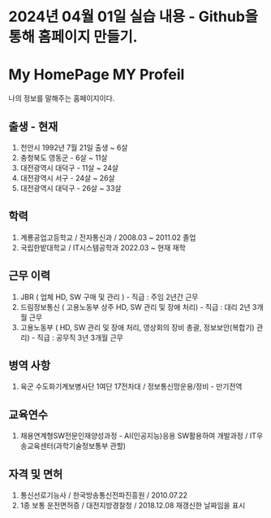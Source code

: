 # 2024년 04월 01일 실습 내용 - Github을 통해 홈페이지 만들기.

# My HomePage MY Profeil

나의 정보를 말해주는 홈페이지이다.

## 출생 - 현재

1. 천안시  1992년 7월 21일 출생 ~ 6살
2. 충청북도 영동군 - 6살 ~ 11살
3. 대전광역시 대덕구 - 11살 ~ 24살
4. 대전광역시 서구 - 24살 ~ 26살
5. 대전광역시 대덕구 - 26살 ~ 33살

## 학력

1. 계룡공업고등학교 / 전자통신과 / 2008.03 ~ 2011.02 졸업
2. 국립한밭대학교 / IT시스템공학과 2022.03 ~ 현재 재학
   
## 근무 이력

1. JBR ( 업체 HD, SW 구매 및 관리 ) - 직급 : 주임 2년간 근무
2. 드림정보통신 ( 고용노동부 상주 HD, SW 관리 및 장애 처리) - 직급 : 대리 2년 3개월 근무
3. 고용노동부 ( HD, SW 관리 및 장애 처리, 영상회의 장비 총괄, 정보보안(복합기) 관리) - 직급 : 공무직 3년 3개월 근무

## 병역 사항

1. 육군 수도화기계보병사단 1여단 17전차대 / 정보통신망운용/정비 - 만기전역

## 교육연수

1. 채용연계형SW전문인재양성과정 - AI(인공지능)응용 SW활용하여 개발과정 / IT우송교육센터(과학기술정보통부 관할)

## 자격 및 면허

1. 통신선로기능사 / 한국방송통신전파진흥원 / 2010.07.22
2. 1종 보통 운전면허증 / 대전지방경찰청 / 2018.12.08  재갱신한 날짜임을 표시
